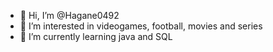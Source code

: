 - 👋 Hi, I’m @Hagane0492
- 👀 I’m interested in videogames, football, movies and series
- 🌱 I’m currently learning java and SQL

<!---
Hagane0492/Hagane0492 is a ✨ special ✨ repository because its `README.md` (this file) appears on your GitHub profile.
You can click the Preview link to take a look at your changes.
--->
